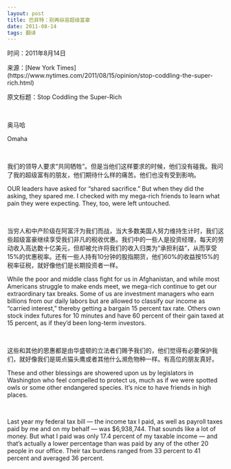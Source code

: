 ```yaml
---
layout: post
title: 巴菲特：别再纵容超级富豪
date: 2011-08-14
tags: 翻译
---
```


<p class="small">时间：2011年8月14日</p>
<p class="small">来源：[New York Times](https://www.nytimes.com/2011/08/15/opinion/stop-coddling-the-super-rich.html)</p>
<p class="small">原文标题：Stop Coddling the Super-Rich
</p>

<br>

奥马哈

Omaha

<br>

我们的领导人要求“共同牺牲”。但是当他们这样要求的时候，他们没有碰我。我问了我的超级富有的朋友，他们期待什么样的痛苦。他们也没有受到影响。

OUR leaders have asked for “shared sacrifice.” But when they did the asking, they spared me. I checked with my mega-rich friends to learn what pain they were expecting. They, too, were left untouched.

<br>

当穷人和中产阶级在阿富汗为我们而战，当大多数美国人努力维持生计时，我们这些超级富豪继续享受我们非凡的税收优惠。我们中的一些人是投资经理，每天的劳动收入高达数十亿美元，但却被允许将我们的收入归类为“承担利益”，从而享受15%的优惠税率。还有一些人持有10分钟的股指期货，他们60%的收益按15%的税率征税，就好像他们是长期投资者一样。

While the poor and middle class fight for us in Afghanistan, and while most Americans struggle to make ends meet, we mega-rich continue to get our extraordinary tax breaks. Some of us are investment managers who earn billions from our daily labors but are allowed to classify our income as “carried interest,” thereby getting a bargain 15 percent tax rate. Others own stock index futures for 10 minutes and have 60 percent of their gain taxed at 15 percent, as if they’d been long-term investors.

<br>

这些和其他的恩惠都是由华盛顿的立法者们赐予我们的，他们觉得有必要保护我们，就好像我们是斑点猫头鹰或者其他什么濒危物种一样。有高位的朋友真好。

These and other blessings are showered upon us by legislators in Washington who feel compelled to protect us, much as if we were spotted owls or some other endangered species. It’s nice to have friends in high places.

<br>



Last year my federal tax bill — the income tax I paid, as well as payroll taxes paid by me and on my behalf — was $6,938,744. That sounds like a lot of money. But what I paid was only 17.4 percent of my taxable income — and that’s actually a lower percentage than was paid by any of the other 20 people in our office. Their tax burdens ranged from 33 percent to 41 percent and averaged 36 percent.

